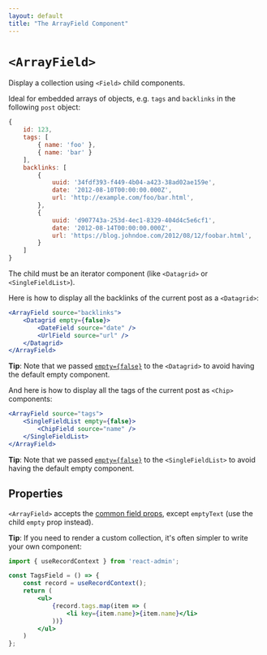 ```yaml
---
layout: default
title: "The ArrayField Component"
---
```


# `<ArrayField>`

Display a collection using `<Field>` child components.

Ideal for embedded arrays of objects, e.g. `tags` and `backlinks` in the following `post` object:

```js
{
    id: 123,
    tags: [
        { name: 'foo' },
        { name: 'bar' }
    ],
    backlinks: [
        {
            uuid: '34fdf393-f449-4b04-a423-38ad02ae159e',
            date: '2012-08-10T00:00:00.000Z',
            url: 'http://example.com/foo/bar.html',
        },
        {
            uuid: 'd907743a-253d-4ec1-8329-404d4c5e6cf1',
            date: '2012-08-14T00:00:00.000Z',
            url: 'https://blog.johndoe.com/2012/08/12/foobar.html',
        }
    ]
}
```

The child must be an iterator component (like `<Datagrid>` or `<SingleFieldList>`).

Here is how to display all the backlinks of the current post as a `<Datagrid>`:

```jsx
<ArrayField source="backlinks">
    <Datagrid empty={false}>
        <DateField source="date" />
        <UrlField source="url" />
    </Datagrid>
</ArrayField>
```

**Tip**: Note that we passed [`empty={false}`](./Datagrid.md#empty) to the `<Datagrid>` to avoid having the default empty component.

And here is how to display all the tags of the current post as `<Chip>` components:

```jsx
<ArrayField source="tags">
    <SingleFieldList empty={false}>
        <ChipField source="name" />
    </SingleFieldList>
</ArrayField>
```

**Tip**: Note that we passed [`empty={false}`](./SingleFieldList.md#empty) to the `<SingleFieldList>` to avoid having the default empty component.

## Properties

`<ArrayField>` accepts the [common field props](./Fields.md#common-field-props), except `emptyText` (use the child `empty` prop instead).

**Tip**: If you need to render a custom collection, it's often simpler to write your own component:

```jsx
import { useRecordContext } from 'react-admin';

const TagsField = () => {
    const record = useRecordContext();
    return (
        <ul>
            {record.tags.map(item => (
                <li key={item.name}>{item.name}</li>
            ))}
        </ul>
    )
};
```
